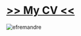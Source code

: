 # [>> My CV <<](https://efremandre.github.io/My-CV/)

![efremandre](https://user-images.githubusercontent.com/25119216/199637821-b8b2e0cb-1e35-4f4b-af97-920d9b9586ea.png)
